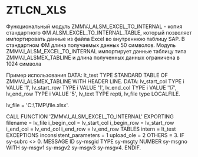# ZTLCN_XLS

Функциональный модуль ZMMVJ_ALSM_EXCEL_TO_INTERNAL - копия стандартного ФМ ALSM_EXCEL_TO_INTERNAL_TABLE, который позволяет импортировать данные из файла Excel во внутреннюю таблицу SAP. В стандартном ФМ длина получаемых данных 50 символов. Модуль ZMMVJ_ALSM_EXCEL_TO_INTERNAL импортирует данные таблицу типа ZMMVJ_ALSMEX_TABLINE и длина полученных данных ограничена в 1024 символа

Пример использования
DATA: lt_test TYPE STANDARD TABLE OF ZMMVJ_ALSMEX_TABLINE WITH HEADER LINE.
DATA: lv_start_col TYPE i VALUE '1',
      lv_start_row TYPE i VALUE '1',
      lv_end_col TYPE i VALUE '17',
      lv_end_row TYPE i VALUE '5',
      lv_text TYPE repti,
      lv_file type LOCALFILE.

lv_file = 'С:\TMP\file.xlsx'.

CALL FUNCTION 'ZMMVJ_ALSM_EXCEL_TO_INTERNAL'
    EXPORTING
      filename                = lv_file
      i_begin_col             = lv_start_col
      i_begin_row             = lv_start_row
      i_end_col               = lv_end_col
      i_end_row               = lv_end_row
    TABLES
      intern                  = lt_test
    EXCEPTIONS
      inconsistent_parameters = 1
      upload_ole              = 2
      OTHERS                  = 3.
  IF sy-subrc <> 0.
    MESSAGE ID sy-msgid TYPE sy-msgty NUMBER sy-msgno
            WITH sy-msgv1 sy-msgv2 sy-msgv3 sy-msgv4.
  ENDIF.
